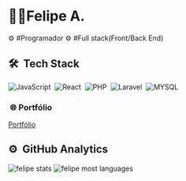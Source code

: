 <h1>👨‍💻Felipe A.</h1>

<span>⚙ #Programador</span>
<span>⚙ #Full stack(Front/Back End)</span>

## 🛠 &nbsp;Tech Stack
![JavaScript](https://img.shields.io/badge/JavaScript-F7DF1E?style=for-the-badge&logo=javascript&logoColor=black)&nbsp;
![React](https://img.shields.io/badge/React-20232A?style=for-the-badge&logo=react&logoColor=61DAFB)&nbsp;
![PHP](https://img.shields.io/badge/PHP-777BB4?style=for-the-badge&logo=php&logoColor=white)&nbsp;
![Laravel](https://img.shields.io/badge/Laravel-FF2D20?style=for-the-badge&logo=laravel&logoColor=white)&nbsp;
![MYSQL](https://img.shields.io/badge/MySQL-00000F?style=for-the-badge&logo=mysql&logoColor=white)&nbsp;


###  &nbsp;🌐 Portfólio
<a href="https://felipefreela-portfolio.vercel.app/">Portfólio</a>

## ⚙️ &nbsp;GitHub Analytics

<div>
<img src="https://github-readme-stats.vercel.app/api?username=FelipeDevFull&random=random&theme=merko" alt="felipe stats"/>
<img src="https://github-readme-stats.vercel.app/api/top-langs/?username=FelipeDevFull&layout=pie&theme=merko" alt="felipe most languages"/>
</div>

<!--
**FelipeDevFull/FelipeDevFull** is a ✨ _special_ ✨ repository because its `README.md` (this file) appears on your GitHub profile.
